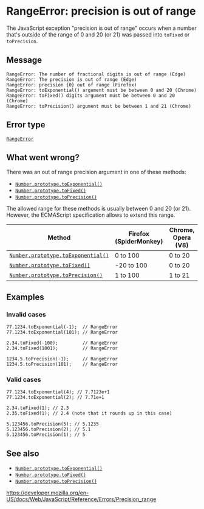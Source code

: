 RangeError: precision is out of range
=====================================

The JavaScript exception "precision is out of range" occurs when a number that's outside of the range of 0 and 20 (or 21) was passed into `toFixed` or `toPrecision`.

Message
-------

    RangeError: The number of fractional digits is out of range (Edge)
    RangeError: The precision is out of range (Edge)
    RangeError: precision {0} out of range (Firefox)
    RangeError: toExponential() argument must be between 0 and 20 (Chrome)
    RangeError: toFixed() digits argument must be between 0 and 20 (Chrome)
    RangeError: toPrecision() argument must be between 1 and 21 (Chrome)

Error type
----------

[`RangeError`](../global_objects/rangeerror)

What went wrong?
----------------

There was an out of range precision argument in one of these methods:

-   [`Number.prototype.toExponential()`](../global_objects/number/toexponential)
-   [`Number.prototype.toFixed()`](../global_objects/number/tofixed)
-   [`Number.prototype.toPrecision()`](../global_objects/number/toprecision)

The allowed range for these methods is usually between 0 and 20 (or 21). However, the ECMAScript specification allows to extend this range.

<table><thead><tr class="header"><th>Method</th><th>Firefox (SpiderMonkey)</th><th>Chrome, Opera (V8)</th></tr></thead><tbody><tr class="odd"><td><a href="../global_objects/number/toexponential"><code>Number.prototype.toExponential()</code></a></td><td>0 to 100</td><td>0 to 20</td></tr><tr class="even"><td><a href="../global_objects/number/tofixed"><code>Number.prototype.toFixed()</code></a></td><td>-20 to 100</td><td>0 to 20</td></tr><tr class="odd"><td><a href="../global_objects/number/toprecision"><code>Number.prototype.toPrecision()</code></a></td><td>1 to 100</td><td>1 to 21</td></tr></tbody></table>

Examples
--------

### Invalid cases

    77.1234.toExponential(-1);  // RangeError
    77.1234.toExponential(101); // RangeError

    2.34.toFixed(-100);         // RangeError
    2.34.toFixed(1001);         // RangeError

    1234.5.toPrecision(-1);     // RangeError
    1234.5.toPrecision(101);    // RangeError

### Valid cases

    77.1234.toExponential(4); // 7.7123e+1
    77.1234.toExponential(2); // 7.71e+1

    2.34.toFixed(1); // 2.3
    2.35.toFixed(1); // 2.4 (note that it rounds up in this case)

    5.123456.toPrecision(5); // 5.1235
    5.123456.toPrecision(2); // 5.1
    5.123456.toPrecision(1); // 5

See also
--------

-   [`Number.prototype.toExponential()`](../global_objects/number/toexponential)
-   [`Number.prototype.toFixed()`](../global_objects/number/tofixed)
-   [`Number.prototype.toPrecision()`](../global_objects/number/toprecision)

<a href="https://developer.mozilla.org/en-US/docs/Web/JavaScript/Reference/Errors/Precision_range" class="_attribution-link">https://developer.mozilla.org/en-US/docs/Web/JavaScript/Reference/Errors/Precision_range</a>
